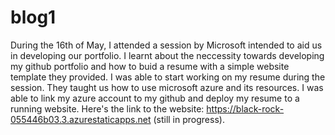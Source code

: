 # blog1

During the 16th of May, I attended a session by Microsoft intended to aid us in developing our portfolio. I learnt about the neccessity towards developing my github portfolio and how to buid a resume with a simple website template they provided. I was able to start working on my resume during the session. They taught us how to use microsoft azure and its resources. I was able to link my azure account to my github and deploy my resume to a running website. Here's the link to the website: https://black-rock-055446b03.3.azurestaticapps.net (still in progress).
